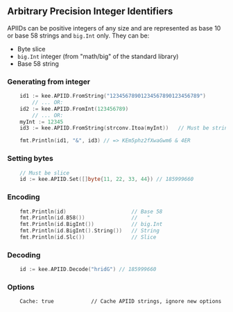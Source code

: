 ## Arbitrary Precision Integer Identifiers
APIIDs can be positive integers of any size and are represented as base 10 or base 58 strings and `big.Int` only. They can be:

- Byte slice
- `big.Int` integer (from "math/big" of the standard library)
- Base 58 string

### Generating from integer
```go
    id1 := kee.APIID.FromString("12345678901234567890123456789")
        // ... OR:
    id2 := kee.APIID.FromInt(123456789)
        // ... OR:
    myInt := 12345
    id3 := kee.APIID.FromString(strconv.Itoa(myInt))   // Must be string

    fmt.Println(id1, "&", id3) // => KEm5phz2fXwaGwm6 & 4ER
```
### Setting bytes
```go
    // Must be slice
    id := kee.APIID.Set([]byte{11, 22, 33, 44}) // 185999660
```
### Encoding
```go
    fmt.Println(id)                     // Base 58
    fmt.Println(id.B58())               //   "
    fmt.Println(id.BigInt())            // big.Int
    fmt.Println(id.BigInt().String())   // String
    fmt.Println(id.Slc())               // Slice
```
### Decoding
```go
    id := kee.APIID.Decode("hridG") // 185999660
```
### Options
```
    Cache: true            // Cache APIID strings, ignore new options
```
